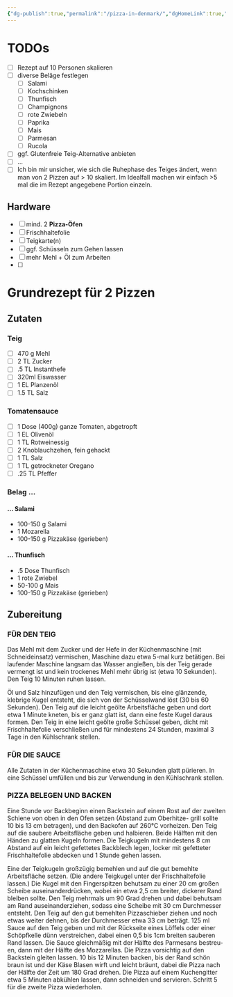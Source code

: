 ```yaml
---
{"dg-publish":true,"permalink":"/pizza-in-denmark/","dgHomeLink":true,"dgPassFrontmatter":false,"dgShowBacklinks":false,"dgShowLocalGraph":false,"dgShowInlineTitle":false}
---
```



# TODOs

- [ ] Rezept auf 10 Personen skalieren
- [ ] diverse Beläge festlegen
	- [ ] Salami
	- [ ] Kochschinken
	- [ ] Thunfisch
	- [ ] Champignons
	- [ ] rote Zwiebeln
	- [ ] Paprika
	- [ ] Mais
	- [ ] Parmesan
	- [ ] Rucola
- [ ] ggf. Glutenfreie Teig-Alternative anbieten
- [ ] …
- [ ] Ich bin mir unsicher, wie sich die Ruhephase des Teiges ändert, wenn man von 2 Pizzen auf > 10 skaliert. Im Idealfall machen wir einfach >5 mal die im Rezept angegebene Portion einzeln.

## Hardware

- [ ] mind. 2 **Pizza-Öfen**
- [ ] Frischhaltefolie
- [ ] Teigkarte(n)
- [ ] ggf. Schüsseln zum Gehen lassen
- [ ] mehr Mehl + Öl zum Arbeiten
- [ ] 

# Grundrezept für 2 Pizzen

## Zutaten

### Teig

- [ ] 470 g Mehl
- [ ] 2 TL Zucker
- [ ] .5 TL Instanthefe
- [ ] 320ml Eiswasser
- [ ] 1 EL Planzenöl
- [ ] 1.5 TL Salz

### Tomatensauce

- [ ] 1 Dose (400g) ganze Tomaten, abgetropft
- [ ] 1 EL Olivenöl
- [ ] 1 TL Rotweinessig
- [ ] 2 Knoblauchzehen, fein gehackt
- [ ] 1 TL Salz
- [ ] 1 TL getrockneter Oregano
- [ ] .25 TL Pfeffer

### Belag …

#### … Salami

- 100-150 g Salami
- 1 Mozarella
- 100-150 g Pizzakäse (gerieben)

#### … Thunfisch

- .5 Dose Thunfisch
- 1 rote Zwiebel
- 50-100 g Mais
- 100-150 g Pizzakäse (gerieben)

## Zubereitung

### FÜR DEN TEIG

Das Mehl mit dem Zucker und der Hefe in der Küchenmaschine (mit Schneideinsatz) vermischen, Maschine dazu etwa 5-mal kurz betätigen. Bei laufender Maschine langsam das Wasser angießen, bis der Teig gerade vermengt ist und kein trockenes Mehl mehr übrig ist (etwa 10 Sekunden). Den Teig 10 Minuten ruhen lassen.  

Öl und Salz hinzufügen und den Teig vermischen, bis eine glänzende, klebrige Kugel entsteht, die sich von der Schüsselwand löst (30 bis 60 Sekunden). Den Teig auf die leicht geölte Arbeitsfläche geben und dort etwa 1 Minute kneten, bis er ganz glatt ist, dann eine feste Kugel daraus formen. Den Teig in eine leicht geölte große Schüssel geben, dicht mit Frischhaltefolie verschließen und für mindestens 24 Stunden, maximal 3 Tage in den Kühlschrank stellen.  

### FÜR DIE SAUCE

Alle Zutaten in der Küchenmaschine etwa 30 Sekunden glatt pürieren. In eine Schüssel umfüllen und bis zur Verwendung in den Kühlschrank stellen.  

### PIZZA BELEGEN UND BACKEN

Eine Stunde vor Backbeginn einen Backstein auf einem Rost auf der zweiten Schiene von oben in den Ofen setzen (Abstand zum Oberhitze- grill sollte 10 bis 13 cm betragen), und den Backofen auf 260°C vorheizen. Den Teig auf die saubere Arbeitsfläche geben und halbieren. Beide Hälften mit den Händen zu glatten Kugeln formen. Die Teigkugeln mit mindestens 8 cm Abstand auf ein leicht gefettetes Backblech legen, locker mit gefetteter Frischhaltefolie abdecken und 1 Stunde gehen lassen.  

Eine der Teigkugeln großzügig bemehlen und auf die gut bemehlte Arbeitsfläche setzen. (Die andere Teigkugel unter der Frischhaltefolie lassen.) Die Kugel mit den Fingerspitzen behutsam zu einer 20 cm großen Scheibe auseinanderdrücken, wobei ein etwa 2,5 cm breiter, dickerer Rand bleiben sollte. Den Teig mehrmals um 90 Grad drehen und dabei behutsam am Rand auseinanderziehen, sodass eine Scheibe mit 30 cm Durchmesser entsteht. Den Teig auf den gut bemehlten Pizzaschieber ziehen und noch etwas weiter dehnen, bis der Durchmesser etwa 33 cm beträgt. 125 ml Sauce auf den Teig geben und mit der Rückseite eines Löffels oder einer Schöpfkelle dünn verstreichen, dabei einen 0,5 bis 1cm breiten sauberen Rand lassen. Die Sauce gleichmäßig mit der Hälfte des Parmesans bestreu- en, dann mit der Hälfte des Mozzarellas. Die Pizza vorsichtig auf den Backstein gleiten lassen. 10 bis 12 Minuten backen, bis der Rand schön braun ist und der Käse Blasen wirft und leicht bräunt, dabei die Pizza nach der Hälfte der Zeit um 180 Grad drehen. Die Pizza auf einem Kuchengitter etwa 5 Minuten abkühlen lassen, dann schneiden und servieren. Schritt 5 für die zweite Pizza wiederholen.
